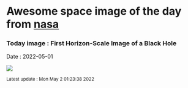 
# Awesome space image of the day from [nasa](https://api.nasa.gov/)

### Today image : First Horizon-Scale Image of a Black Hole

Date : 2022-05-01


![](https://apod.nasa.gov/apod/image/2205/M87bh_EHT_960.jpg)

<small>Latest update : Mon May  2 01:23:38 2022</small>


